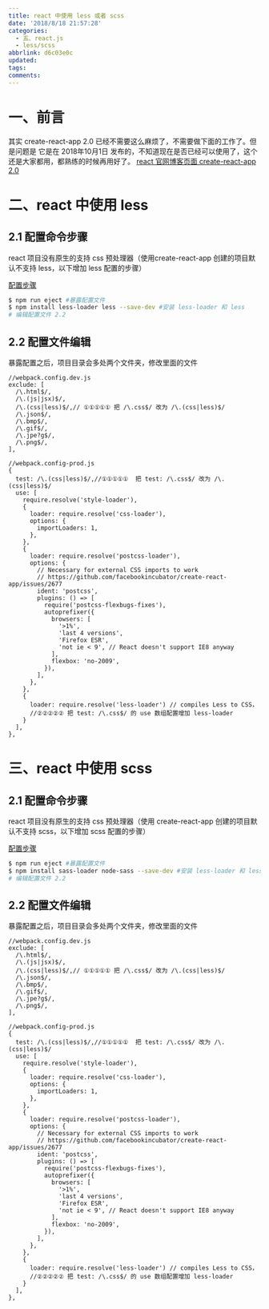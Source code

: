 ```yaml
---
title: react 中使用 less 或者 scss
date: '2018/8/18 21:57:28'
categories:
  - 五、react.js
  - less/scss
abbrlink: d6c03e0c
updated:
tags:
comments:
---
```


# 一、前言

其实 create-react-app 2.0 已经不需要这么麻烦了，不需要做下面的工作了。但是问题是 它是在 2018年10月1日 发布的，不知道现在是否已经可以使用了，这个还是大家都用，都熟练的时候再用好了。
[react 官网博客页面 create-react-app 2.0](https://react.docschina.org/blog/2018/10/01/create-react-app-v2.html)

# 二、react 中使用 less

## 2.1 配置命令步骤

react 项目没有原生的支持 css 预处理器（使用create-react-app 创建的项目默认不支持 less，以下增加 less 配置的步骤）

[配置步骤](https://segmentfault.com/a/1190000010162614)

```BASH
$ npm run eject #暴露配置文件
$ npm install less-loader less --save-dev #安装 less-loader 和 less
# 编辑配置文件 2.2
```

## 2.2 配置文件编辑

暴露配置之后，项目目录会多处两个文件夹，修改里面的文件

```JS
//webpack.config.dev.js
exclude: [
  /\.html$/,
  /\.(js|jsx)$/,
  /\.(css|less)$/,// ①①①①① 把 /\.css$/ 改为 /\.(css|less)$/
  /\.json$/,
  /\.bmp$/,
  /\.gif$/,
  /\.jpe?g$/,
  /\.png$/,
],
```

```JS
//webpack.config-prod.js
{
  test: /\.(css|less)$/,//①①①①①  把 test: /\.css$/ 改为 /\.(css|less)$/
  use: [
    require.resolve('style-loader'),
    {
      loader: require.resolve('css-loader'),
      options: {
        importLoaders: 1,
      },
    },
    {
      loader: require.resolve('postcss-loader'),
      options: {
        // Necessary for external CSS imports to work
        // https://github.com/facebookincubator/create-react-app/issues/2677
        ident: 'postcss',
        plugins: () => [
          require('postcss-flexbugs-fixes'),
          autoprefixer({
            browsers: [
              '>1%',
              'last 4 versions',
              'Firefox ESR',
              'not ie < 9', // React doesn't support IE8 anyway
            ],
            flexbox: 'no-2009',
          }),
        ],
      },
    },
    {
      loader: require.resolve('less-loader') // compiles Less to CSS，
      //②②②②② 把 test: /\.css$/ 的 use 数组配置增加 less-loader
    }
  ],
},
```

# 三、react 中使用 scss

## 2.1 配置命令步骤

react 项目没有原生的支持 css 预处理器（使用 create-react-app 创建的项目默认不支持 scss，以下增加 scss 配置的步骤）

[配置步骤](https://blockmood.github.io/2017/11/09/create-react-app%E9%A1%B9%E7%9B%AE%E6%B7%BB%E5%8A%A0less%20scss%E9%85%8D%E7%BD%AE/)

```BASH
$ npm run eject #暴露配置文件
$ npm install sass-loader node-sass --save-dev #安装 less-loader 和 less
# 编辑配置文件 2.2
```

## 2.2 配置文件编辑

暴露配置之后，项目目录会多处两个文件夹，修改里面的文件

```JS
//webpack.config.dev.js
exclude: [
  /\.html$/,
  /\.(js|jsx)$/,
  /\.(css|less)$/,// ①①①①① 把 /\.css$/ 改为 /\.(css|less)$/
  /\.json$/,
  /\.bmp$/,
  /\.gif$/,
  /\.jpe?g$/,
  /\.png$/,
],
```

```JS
//webpack.config-prod.js
{
  test: /\.(css|less)$/,//①①①①①  把 test: /\.css$/ 改为 /\.(css|less)$/
  use: [
    require.resolve('style-loader'),
    {
      loader: require.resolve('css-loader'),
      options: {
        importLoaders: 1,
      },
    },
    {
      loader: require.resolve('postcss-loader'),
      options: {
        // Necessary for external CSS imports to work
        // https://github.com/facebookincubator/create-react-app/issues/2677
        ident: 'postcss',
        plugins: () => [
          require('postcss-flexbugs-fixes'),
          autoprefixer({
            browsers: [
              '>1%',
              'last 4 versions',
              'Firefox ESR',
              'not ie < 9', // React doesn't support IE8 anyway
            ],
            flexbox: 'no-2009',
          }),
        ],
      },
    },
    {
      loader: require.resolve('less-loader') // compiles Less to CSS，
      //②②②②② 把 test: /\.css$/ 的 use 数组配置增加 less-loader
    }
  ],
},
```